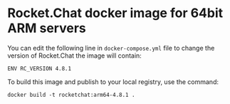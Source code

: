 # Rocket.Chat docker image for 64bit ARM servers

You can edit the following line in `docker-compose.yml` file to change the version of Rocket.Chat the image will contain:

```
ENV RC_VERSION 4.8.1
```

To build this image and publish to your local registry, use the command:

```
docker build -t rocketchat:arm64-4.8.1 .
```
